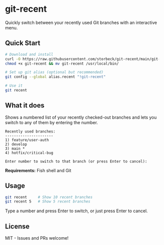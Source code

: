# git-recent

Quickly switch between your recently used Git branches with an interactive menu.

## Quick Start

```bash
# Download and install
curl -O https://raw.githubusercontent.com/storbeck/git-recent/main/git-recent
chmod +x git-recent && mv git-recent /usr/local/bin/

# Set up git alias (optional but recommended)
git config --global alias.recent "!git-recent"

# Use it
git recent
```

## What it does

Shows a numbered list of your recently checked-out branches and lets you switch to any of them by entering the number.

```
Recently used branches:
----------------------
1) feature/user-auth
2) develop  
3) main *
4) hotfix/critical-bug

Enter number to switch to that branch (or press Enter to cancel):
```

**Requirements:** Fish shell and Git

## Usage

```bash
git recent     # Show 10 recent branches
git recent 5   # Show 5 recent branches
```

Type a number and press Enter to switch, or just press Enter to cancel.

## License

MIT - Issues and PRs welcome!